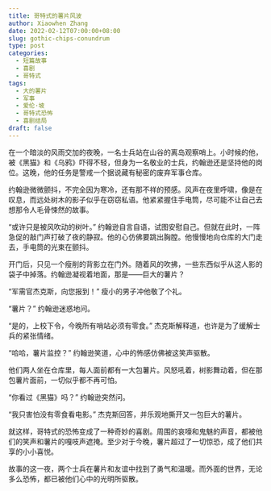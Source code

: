 ```yaml
---
title: 哥特式的薯片风波
author: Xiaowhen Zhang
date: 2022-02-12T07:00:00+08:00
slug: gothic-chips-conundrum
type: post
categories:
  - 短篇故事
  - 喜剧
  - 哥特式
tags:
  - 大的薯片
  - 军事
  - 爱伦·坡
  - 哥特式恐怖
  - 喜剧结局
draft: false
---
```


在一个暗淡的风雨交加的夜晚，一名士兵站在山谷的离岛观察哨上。小时候的他，被《黑猫》和《乌鸦》吓得不轻，但身为一名敬业的士兵，约翰逊还是坚持他的岗位。这晚，他的任务是警戒一个据说藏有秘密的废弃军事仓库。

约翰逊微微颤抖，不完全因为寒冷，还有那不祥的预感。风声在夜里呼啸，像是在叹息，而远处树木的影子似乎在窃窃私语。他紧紧握住手电筒，尽可能不让自己去想那令人毛骨悚然的故事。

“或许只是被风吹动的树叶。” 约翰逊自言自语，试图安慰自己。但就在此时，一阵急促的敲门声打破了夜的静寂。他的心仿佛要跳出胸膛。他慢慢地向仓库的大门走去，手电筒的光束在颤抖。

开门后，只见一个瘦削的背影立在门外。随着风的吹拂，一些东西似乎从这人影的袋子中掉落。约翰逊凝视着地面，那是——巨大的薯片？

“军需官杰克斯，向您报到！” 瘦小的男子冲他敬了个礼。

“薯片？” 约翰逊迷惑地问。

“是的，上校下令，今晚所有哨站必须有零食。” 杰克斯解释道，也许是为了缓解士兵的紧张情绪。

“哈哈，薯片监控？” 约翰逊笑道，心中的怖感仿佛被这笑声驱散。

他们两人坐在仓库里，每人面前都有一大包薯片。风怒吼着，树影舞动着，但在那包薯片面前，一切似乎都不再可怕。

“你看过《黑猫》吗？” 约翰逊突然问。

“我只害怕没有零食看电影。” 杰克斯回答，并乐观地撕开又一包巨大的薯片。

就这样，哥特式的恐怖变成了一种奇妙的喜剧。周围的哀嚎和鬼魅的声音，都被他们的笑声和薯片的嘎吱声遮掩。至少对于今晚，薯片超过了一切惊恐，成了他们共享的小小喜悦。

故事的这一夜，两个士兵在薯片和友谊中找到了勇气和温暖。而外面的世界，无论多么恐怖，都已被他们心中的光明所驱散。